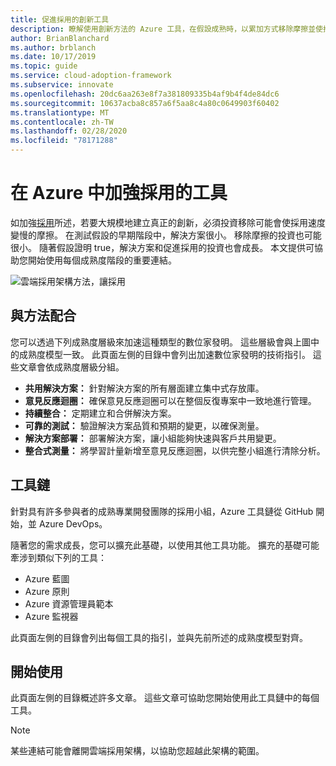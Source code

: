 ```yaml
---
title: 促進採用的創新工具
description: 瞭解使用創新方法的 Azure 工具，在假設成熟時，以累加方式移除摩擦並使採用更具效率。
author: BrianBlanchard
ms.author: brblanch
ms.date: 10/17/2019
ms.topic: guide
ms.service: cloud-adoption-framework
ms.subservice: innovate
ms.openlocfilehash: 20dc6aa263e8f7a381809335b4af9b4f4de84dc6
ms.sourcegitcommit: 10637acba8c857a6f5aa8c4a80c0649903f60402
ms.translationtype: MT
ms.contentlocale: zh-TW
ms.lasthandoff: 02/28/2020
ms.locfileid: "78171288"
---
```

# <a name="tools-to-empower-adoption-in-azure"></a>在 Azure 中加強採用的工具

如加強[採用](../considerations/ci-cd.md)所述，若要大規模地建立真正的創新，必須投資移除可能會使採用速度變慢的摩擦。 在測試假設的早期階段中，解決方案很小。 移除摩擦的投資也可能很小。 隨著假設證明 true，解決方案和促進採用的投資也會成長。 本文提供可協助您開始使用每個成熟度階段的重要連結。

![雲端採用架構方法，讓採用](../../_images/innovate/empower-adoption-maturity.png)

## <a name="alignment-to-the-methodology"></a>與方法配合

您可以透過下列成熟度層級來加速這種類型的數位家發明。 這些層級會與上圖中的成熟度模型一致。 此頁面左側的目錄中會列出加速數位家發明的技術指引。 這些文章會依成熟度層級分組。

- **共用解決方案：** 針對解決方案的所有層面建立集中式存放庫。
- **意見反應迴圈：** 確保意見反應迴圈可以在整個反復專案中一致地進行管理。
- **持續整合：** 定期建立和合併解決方案。
- **可靠的測試：** 驗證解決方案品質和預期的變更，以確保測量。
- **解決方案部署：** 部署解決方案，讓小組能夠快速與客戶共用變更。
- **整合式測量：** 將學習計量新增至意見反應迴圈，以供完整小組進行清除分析。

## <a name="toolchain"></a>工具鏈

針對具有許多參與者的成熟專業開發團隊的採用小組，Azure 工具鏈從 GitHub 開始，並 Azure DevOps。

隨著您的需求成長，您可以擴充此基礎，以使用其他工具功能。 擴充的基礎可能牽涉到類似下列的工具：

- Azure 藍圖
- Azure 原則
- Azure 資源管理員範本
- Azure 監視器

此頁面左側的目錄會列出每個工具的指引，並與先前所述的成熟度模型對齊。

## <a name="get-started"></a>開始使用

此頁面左側的目錄概述許多文章。 這些文章可協助您開始使用此工具鏈中的每個工具。

> [!NOTE]
> 某些連結可能會離開雲端採用架構，以協助您超越此架構的範圍。
